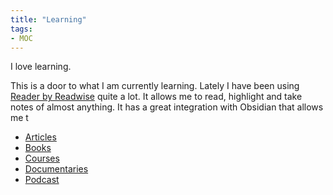 ```yaml
---
title: "Learning"
tags:
- MOC
---
```



I love learning. 

This is a door to what I am currently learning. Lately I have been using [Reader by Readwise](https://readwise.io/read) quite a lot. It allows me to read, highlight and take notes of almost anything.  It has a great integration with Obsidian that allows me t


- [Articles](https://pelayoarbues.github.io/tags/articles/)
- [Books](https://pelayoarbues.github.io/tags/books)
- [Courses](https://pelayoarbues.github.io/tags/course/)
- [Documentaries](https://pelayoarbues.github.io/tags/documentary/)
- [Podcast](https://pelayoarbues.github.io/tags/podcast)
